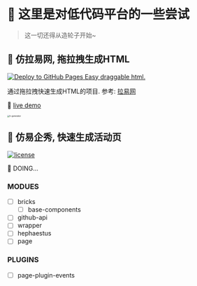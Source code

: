 # 👋 这里是对低代码平台的一些尝试

> 这一切还得从造轮子开始~



## 🎉 仿拉易网, 拖拉拽生成HTML

[![Deploy to GitHub Pages Easy draggable html.](https://github.com/PinghuaZhuang/h-generator/actions/workflows/deploy.yml/badge.svg?branch=master&event=push)](https://github.com/PinghuaZhuang/h-generator/actions/workflows/deploy.yml) 

通过拖拉拽快速生成HTML的项目. 参考: [拉易网](https://www.drageasy.com)

📢 [live demo](https://pinghuazhuang.github.io/easy-html/)

<img src="https://git.poker/PinghuaZhuang/note/blob/master/images-upload/h-generator.4llm8u71pwk0.gif?raw=true" alt="h-generator" style="zoom: 33%;" />



## 🎯 仿易企秀, 快速生成活动页

[![license](https://img.shields.io/badge/license-MIT-blue.svg)](https://github.com/zphua2016@gmail.com/zprogress/blob/master/LICENSE)

📢 DOING...

### MODUES

- [ ] bricks
  - [ ] base-components
- [ ] github-api
- [ ] wrapper
- [ ] hephaestus
- [ ] page

### PLUGINS

- [ ] page-plugin-events
